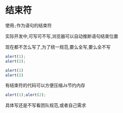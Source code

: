 # 结束符

使用`;`作为语句的结束符

实际开发中,可写可不写,浏览器可以自动推断语句结束位置

现在都不怎么写了,为了统一规范,要么全写,要么全不写

```js
alert(1);
alert(2);

alert(1)
alert(2)
```

有结束符的代码可以方便压缩Js节约内存

```js
alert(1);alert(2);
```

具体写还是不写看团队规范,或者自己需求